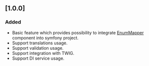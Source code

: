 ## [1.0.0]
### Added
- Basic feature which provides possibility to integrate [EnumMapper](https://bitbucket.org/adrenalinkin/enum-mapper)
    component into symfony project.
- Support translations usage.
- Support validation usage.
- Support integration with TWIG.
- Support DI service usage.
